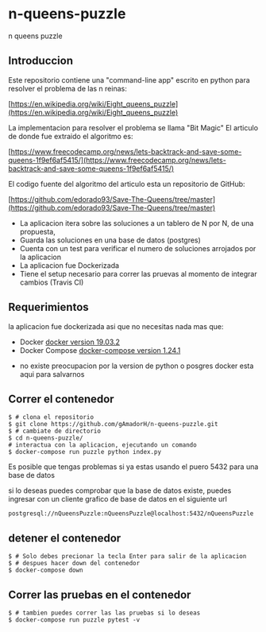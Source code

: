 # n-queens-puzzle
n queens puzzle

## Introduccion

Este repositorio contiene una "command-line app" escrito en python para 
resolver el problema de las n reinas:

[https://en.wikipedia.org/wiki/Eight_queens_puzzle](https://en.wikipedia.org/wiki/Eight_queens_puzzle)

La implementacion para resolver el problema se llama "Bit Magic"
El articulo de donde fue extraido el algoritmo es:

[https://www.freecodecamp.org/news/lets-backtrack-and-save-some-queens-1f9ef6af5415/](https://www.freecodecamp.org/news/lets-backtrack-and-save-some-queens-1f9ef6af5415/)

El codigo fuente del algoritmo del articulo esta un repositorio de GitHub:

[https://github.com/edorado93/Save-The-Queens/tree/master](https://github.com/edorado93/Save-The-Queens/tree/master)

- La aplicacion itera sobre las soluciones a un tablero de N por N, de una propuesta,
- Guarda las soluciones en una base de datos (postgres)
- Cuenta con un test para verificar el numero de soluciones arrojados por la aplicacion
- La aplicacion fue Dockerizada
- Tiene el setup necesario para correr las pruevas al momento de integrar cambios (Travis CI)

## Requerimientos

la aplicacion fue dockerizada asi que no necesitas nada mas que:
- Docker [docker version 19.03.2](https://docs.docker.com/engine/release-notes/#19032)
- Docker Compose [docker-compose version 1.24.1](https://docs.docker.com/release-notes/docker-compose/#1241)

* no existe preocupacion por la version de python o posgres docker esta aqui para salvarnos

## Correr el contenedor

```
$ # clona el repositorio
$ git clone https://github.com/gAmadorH/n-queens-puzzle.git
$ # cambiate de directorio
$ cd n-queens-puzzle/
# interactua con la aplicacion, ejecutando un comando
$ docker-compose run puzzle python index.py
```

Es posible que tengas problemas si ya estas usando el puero 5432 para una base de datos

si lo deseas puedes comprobar que la base de datos existe, puedes ingresar con un cliente grafico de base de datos en el siguiente url

`postgresql://nQueensPuzzle:nQueensPuzzle@localhost:5432/nQueensPuzzle`

## detener el contenedor

```
$ # Solo debes precionar la tecla Enter para salir de la aplicacion
$ # despues hacer down del contenedor
$ docker-compose down
```

## Correr las pruebas en el contenedor

```
$ # tambien puedes correr las las pruebas si lo deseas
$ docker-compose run puzzle pytest -v
```